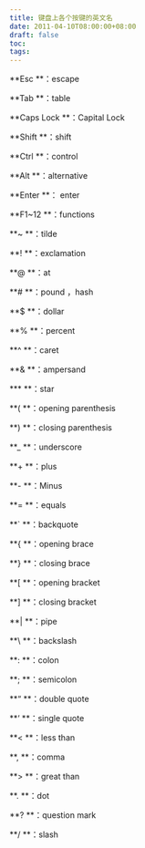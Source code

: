 ```yaml
---
title: 键盘上各个按键的英文名
date: 2011-04-10T08:00:00+08:00
draft: false
toc:
tags:
---
```



**Esc **：escape     

**Tab **：table            

**Caps Lock **：Capital Lock      

**Shift **：shift

**Ctrl **：control  

**Alt **：alternative  

**Enter **： enter

**F1~12 **：functions

**~ **：tilde   

**! **：exclamation

**@ **：at     

**# **：pound ，hash

**$ **：dollar   

**% **：percent   

**^ **：caret   

**& **：ampersand    

*** **：star

**( **：opening parenthesis    

**) **：closing parenthesis         

**_ **：underscore     

**+ **：plus

**- **：Minus  

**= **：equals   

**` **：backquote   

**{ **：opening brace   

**} **：closing brace

**[ **：opening bracket  

**] **：closing bracket   

**| **：pipe   

**\ **：backslash

**: **：colon   

**; **：semicolon    

**“ **：double quote  

**‘ **：single quote  

**< **：less than

**, **：comma    

**> **：great than   

**. **：dot   

**? **：question mark   

**/ **：slash
